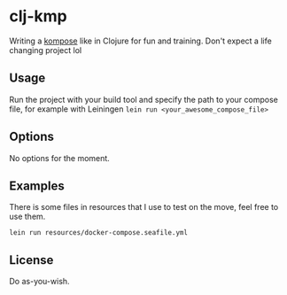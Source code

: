 # clj-kmp

Writing a [kompose](https://github.com/kubernetes/kompose) like in Clojure for fun and training.
Don't expect a life changing project lol

## Usage

Run the project with your build tool and specify the path to your compose file, 
for example with Leiningen `lein run <your_awesome_compose_file>`

## Options

No options for the moment.

## Examples

There is some files in resources that I use to test on the move, feel free to use them.

`lein run resources/docker-compose.seafile.yml`

## License

Do as-you-wish.
